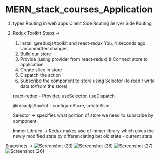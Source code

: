 # MERN_stack_courses_Application

1. types Routing in web apps
   Client Side Routing
   Server Side Routing

2. Redux Toolkit
   Steps ->

   1. Install @reduxjs/toolkit and react-redux You, 4 seconds ago Uncommitted changes
   2. Build our store
   3. Provide (using provider from react-redux) & Connect store to application
   4. Create slice in store
   5. Dispatch the action
   6. Subscribe the component to store using Selector (to read / write data to/from the store)

   react-redux -
   Provider, useSelector, useDispatch

   @reaactjs/toolkit -
   configureStore, createSlice

   Selector -> specifies what portion of store we need to subscribe by component

   Immer Library -> Redux makes use of Immer library which gives the newly modified state by differenciating bet old state - current state


Snapshots ->
![Screenshot (23)](https://github.com/tikhepooja11/MERN_stack_courses_Application/assets/47672660/748d1b71-5aee-4e71-921f-b54bb3465a18)
![Screenshot (28)](https://github.com/tikhepooja11/MERN_stack_courses_Application/assets/47672660/309ed72c-8e07-4f36-8bb8-bb032ddfa799)
![Screenshot (27)](https://github.com/tikhepooja11/MERN_stack_courses_Application/assets/47672660/8031298e-731a-41ad-9b07-ec7875c9f1bc)
![Screenshot (26)](https://github.com/tikhepooja11/MERN_stack_courses_Application/assets/47672660/0b60ec92-ddfb-47f8-b150-84ad381869aa)





